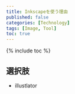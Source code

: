 ```yaml
---
title: Inkscapeを使う理由
published: false
categories: [Technology]
tags: [Image, Tool]
toc: true
---
```

{% include toc %}
## 選択肢
- illustlator
